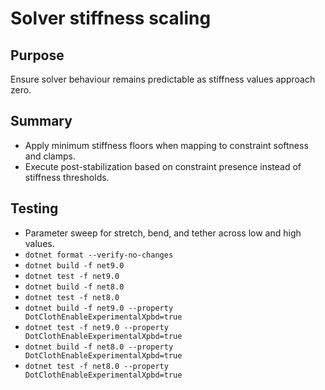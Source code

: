 # Solver stiffness scaling

## Purpose
Ensure solver behaviour remains predictable as stiffness values approach zero.

## Summary
- Apply minimum stiffness floors when mapping to constraint softness and clamps.
- Execute post-stabilization based on constraint presence instead of stiffness thresholds.

## Testing
- Parameter sweep for stretch, bend, and tether across low and high values.
- `dotnet format --verify-no-changes`
- `dotnet build -f net9.0`
- `dotnet test -f net9.0`
- `dotnet build -f net8.0`
- `dotnet test -f net8.0`
- `dotnet build -f net9.0 --property DotClothEnableExperimentalXpbd=true`
- `dotnet test -f net9.0 --property DotClothEnableExperimentalXpbd=true`
- `dotnet build -f net8.0 --property DotClothEnableExperimentalXpbd=true`
- `dotnet test -f net8.0 --property DotClothEnableExperimentalXpbd=true`
